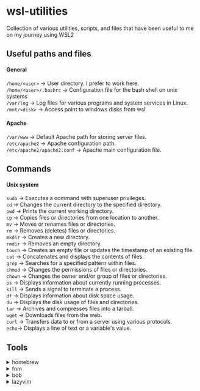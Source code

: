 # wsl-utilities
Collection of various utilities, scripts, and files that have been useful to me on my journey using WSL2

## Useful paths and files

#### General
`/home/<user>` -> User directory. I prefer to work here. <br>
`/home/<user>/.bashrc`  ->  Configuration file for the bash shell on unix systems <br>
`/var/log` -> Log files for various programs and system services in Linux. <br>
`/mnt/<disk>` -> Access point to windows disks from wsl. <br>


#### Apache
`/var/www` -> Default Apache path for storing server files. <br>
`/etc/apache2` -> Apache configuration path. <br>
`/etc/apache2/apache2.conf` -> Apache main configuration file. <br>


## Commands

#### Unix system
`sudo` -> Executes a command with superuser privileges. <br>
`cd` -> Changes the current directory to the specified directory.<br>
`pwd` -> Prints the current working directory.<br>
`cp` -> Copies files or directories from one location to another.<br>
`mv` -> Moves or renames files or directories.<br>
`rm` -> Removes (deletes) files or directories.<br>
`mkdir` -> Creates a new directory.<br>
`rmdir` -> Removes an empty directory.<br>
`touch` -> Creates an empty file or updates the timestamp of an existing file.<br>
`cat` -> Concatenates and displays the contents of files.<br>
`grep` -> Searches for a specified pattern within files.<br>
`chmod` -> Changes the permissions of files or directories.<br>
`chown` -> Changes the owner and/or group of files or directories.<br>
`ps` -> Displays information about currently running processes.<br>
`kill` -> Sends a signal to terminate a process.<br>
`df` -> Displays information about disk space usage.<br>
`du` -> Displays the disk usage of files and directories.<br>
`tar` -> Archives and compresses files into a tarball.<br>
`wget` -> Downloads files from the web.<br>
`curl` -> Transfers data to or from a server using various protocols.<br>
`echo`-> Displays a line of text or a variable's value.<br>


## Tools

<details>
  <summary>homebrew</summary>

 elpepe

</details>

<details>
  <summary>fnm</summary>

 elpepe

</details>

<details>
  <summary>bob</summary>

 elpepe

</details>

<details>
  <summary>lazyvim</summary>

 elpepe

</details>

